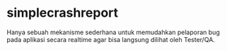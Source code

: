 # simplecrashreport
Hanya sebuah mekanisme sederhana untuk memudahkan pelaporan bug pada aplikasi secara realtime agar bisa langsung dilihat oleh Tester/QA.
